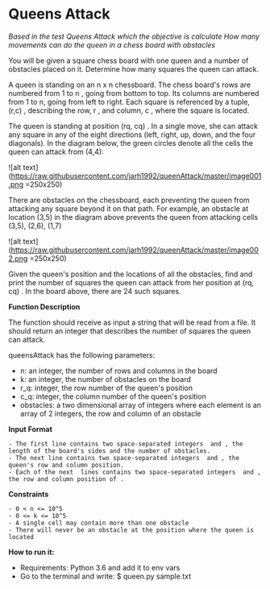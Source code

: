 # Queens Attack
*Based in the test Queens Attack which the objective is calculate How many movements can do the queen in a chess board with obstacles*

You will be given a square chess board with one queen and a number of obstacles placed on it. Determine how many squares the queen can attack. 

A queen is standing on an n x n  chessboard. The chess board's rows are numbered from 1 to n , going from bottom to top. Its columns are numbered from 1 to n, going from left to right. Each square is referenced by a tuple, (r,c) , describing the row, r , and column, c , where the square is located.

The queen is standing at position (rq, cq) . In a single move, she can attack any square in any of the eight directions (left, right, up, down, and the four diagonals). In the diagram below, the green circles denote all the cells the queen can attack from (4,4):

![alt text](https://raw.githubusercontent.com/jarh1992/queenAttack/master/image001.png =250x250)

There are obstacles on the chessboard, each preventing the queen from attacking any square beyond it on that path. For example, an obstacle at location (3,5)  in the diagram above prevents the queen from attacking cells (3,5), (2,6), (1,7)

![alt text](https://raw.githubusercontent.com/jarh1992/queenAttack/master/image002.png =250x250)

Given the queen's position and the locations of all the obstacles, find and print the number of squares the queen can attack from her position at (rq, cq) . In the board above, there are 24 such squares.

**Function Description**

The function should receive as input a string that will be read from a file. It should return an integer that describes the number of squares the queen can attack.

queensAttack has the following parameters: 
- n: an integer, the number of rows and columns in the board 
- k: an integer, the number of obstacles on the board 
- r_q: integer, the row number of the queen's position 
- c_q: integer, the column number of the queen's position 
- obstacles: a two dimensional array of integers where each element is an array of 2 integers, the row and column of an obstacle

**Input Format**

    - The first line contains two space-separated integers  and , the length of the board's sides and the number of obstacles.
    - The next line contains two space-separated integers  and , the queen's row and column position.
    - Each of the next  lines contains two space-separated integers  and , the row and column position of .

**Constraints**

    - 0 < n <= 10^5
    - 0 <= k <= 10^5
    - A single cell may contain more than one obstacle
    - There will never be an obstacle at the position where the queen is located

**How to run it:**
- Requirements: Python 3.6 and add it to env vars
- Go to the terminal and write: $ queen.py sample.txt
